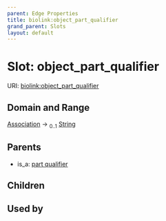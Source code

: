 ```yaml
---
parent: Edge Properties
title: biolink:object_part_qualifier
grand_parent: Slots
layout: default
---
```


# Slot: object_part_qualifier




URI: [biolink:object_part_qualifier](https://w3id.org/biolink/vocab/object_part_qualifier)

## Domain and Range

[Association](Association.md) ->  <sub>0..1</sub> [String](types/String.md)

## Parents

 *  is_a: [part qualifier](part_qualifier.md)

## Children


## Used by

